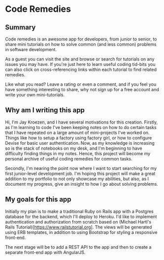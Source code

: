 # Code Remedies

## Summary
Code remedies is an awesome app for developers, from junior to senior, to share
mini tutorials on how to solve common (and less common) problems in software
development.

As a guest you can visit the site and browse or search for tutorials on any
issues you may have. If you're just here to learn useful coding tid-bits you
can also click on cross-referencing links within each tutorial to find related
remedies.

Like what you read? Leave a rating or even a comment, and if you feel you have
something interesting to share, why not sign up for a free account and write
your own mini-tutorials.

## Why am I writing this app
Hi, I'm Jay Kroezen, and I have several motivations for this creation. Firstly,
as I'm learning to code I've been keeping notes on how to do certain tasks that
I have repeated on a large amount of mini-projects I've worked on. Things like
how to setup a factory using factory girl, or how to configure Devise for basic
user authentication. Now, as my knowledge is increasing so is the stack of
notebooks on my desk, and I'm beginning to have difficulty finding things in my
notes. Hence, this project will become my personal archive of useful coding
remedies for common tasks.

Secondly, I'm nearing the point now where I want to start searching for my
first junior-level development job. I'm hoping this project will make a great
addition to my portfolio to not only showcase my abilities, but also, as I
document my progress, give an insight to how I go about solving problems.

## My goals for this app
Initially my plan is to make a traditional Ruby on Rails app with a Postgres
database for the backend, which I'll deploy to Heroku. I'd like to implement
authentication and authorization from scratch based on
(Michael Hartl's Rails Tutorial)[https://www.railstutorial.org]. The views will
be generated using ERB templates, in addition to using Bootstrap for styling a
responsive front-end.

The next stage will be to add a REST API to the app and then to create a
separate front-end app with AngularJS.
